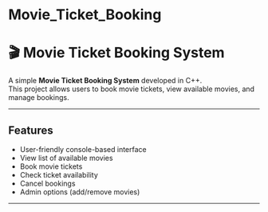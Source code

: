 # Movie_Ticket_Booking
# 🎬 Movie Ticket Booking System

A simple **Movie Ticket Booking System** developed in C++.  
This project allows users to book movie tickets, view available movies, and manage bookings.

---

## Features
- User-friendly console-based interface
- View list of available movies
- Book movie tickets
- Check ticket availability
- Cancel bookings
- Admin options (add/remove movies)

---
